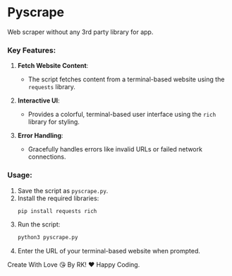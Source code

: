 # Pyscrape
Web scraper without any 3rd party library for app.

### Key Features:
1. **Fetch Website Content**:
   - The script fetches content from a terminal-based website using the `requests` library.
   
2. **Interactive UI**:
   - Provides a colorful, terminal-based user interface using the `rich` library for styling.

3. **Error Handling**:
   - Gracefully handles errors like invalid URLs or failed network connections.

### Usage:
1. Save the script as `pyscrape.py`.
2. Install the required libraries:
   ```bash
   pip install requests rich
   ```
3. Run the script:
   ```bash
   python3 pyscrape.py
   ```
4. Enter the URL of your terminal-based website when prompted.

Create With Love 😘 By RK! ❤️ Happy Coding.

